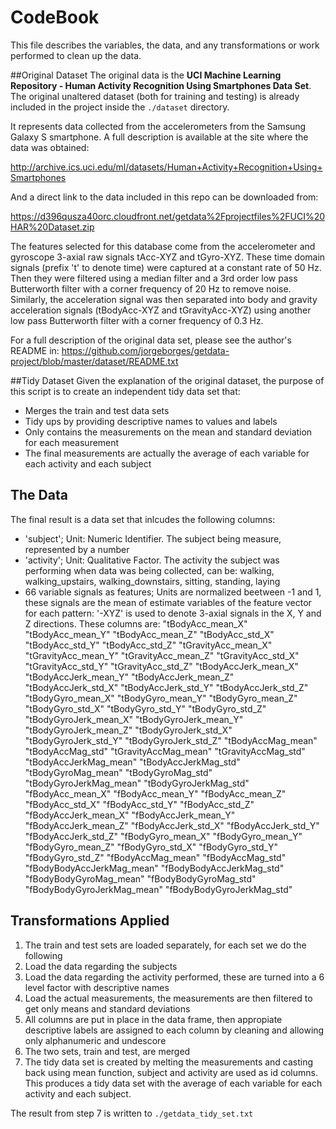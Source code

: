 # CodeBook
This file describes the variables, the data, and any transformations or work performed to clean up the data.

##Original Dataset
The original data is the **UCI Machine Learning Repository - Human Activity Recognition Using Smartphones Data Set**. The original unaltered dataset (both for training and testing) is already included in the project inside the ```./dataset``` directory.

It represents data collected from the accelerometers from the Samsung Galaxy S smartphone. A full description is available at the site where the data was obtained: 

http://archive.ics.uci.edu/ml/datasets/Human+Activity+Recognition+Using+Smartphones 

And a direct link to the data included in this repo can be downloaded from:

https://d396qusza40orc.cloudfront.net/getdata%2Fprojectfiles%2FUCI%20HAR%20Dataset.zip

The features selected for this database come from the accelerometer and gyroscope 3-axial raw signals tAcc-XYZ and tGyro-XYZ. These time domain signals (prefix 't' to denote time) were captured at a constant rate of 50 Hz. Then they were filtered using a median filter and a 3rd order low pass Butterworth filter with a corner frequency of 20 Hz to remove noise. Similarly, the acceleration signal was then separated into body and gravity acceleration signals (tBodyAcc-XYZ and tGravityAcc-XYZ) using another low pass Butterworth filter with a corner frequency of 0.3 Hz.

For a full description of the original data set, please see the author's README in: https://github.com/jorgeborges/getdata-project/blob/master/dataset/README.txt

##Tidy Dataset
Given the explanation of the original dataset, the purpose of this script is to create an independent tidy data set that:
* Merges the train and test data sets
* Tidy ups by providing descriptive names to values and labels
* Only contains the measurements on the mean and standard deviation for each measurement
* The final measurements are actually the average of each variable for each activity and each subject

## The Data
The final result is a data set that inlcudes the following columns:
* 'subject'; Unit: Numeric Identifier. The subject being measure, represented by a number
* 'activity'; Unit: Qualitative Factor. The activity the subject was performing when data was being collected, can be: walking, walking_upstairs, walking_downstairs, sitting, standing, laying
* 66 variable signals as features; Units are normalized beetween -1 and 1, these signals are the mean of estimate variables of the feature vector for each pattern:
'-XYZ' is used to denote 3-axial signals in the X, Y and Z directions. These columns are:
"tBodyAcc_mean_X"           "tBodyAcc_mean_Y"           "tBodyAcc_mean_Z"           "tBodyAcc_std_X"            "tBodyAcc_std_Y"            "tBodyAcc_std_Z"
"tGravityAcc_mean_X"        "tGravityAcc_mean_Y"        "tGravityAcc_mean_Z"        "tGravityAcc_std_X"         "tGravityAcc_std_Y"         "tGravityAcc_std_Z"
"tBodyAccJerk_mean_X"       "tBodyAccJerk_mean_Y"       "tBodyAccJerk_mean_Z"       "tBodyAccJerk_std_X"        "tBodyAccJerk_std_Y"        "tBodyAccJerk_std_Z"
"tBodyGyro_mean_X"          "tBodyGyro_mean_Y"          "tBodyGyro_mean_Z"          "tBodyGyro_std_X"           "tBodyGyro_std_Y"           "tBodyGyro_std_Z"
"tBodyGyroJerk_mean_X"      "tBodyGyroJerk_mean_Y"      "tBodyGyroJerk_mean_Z"      "tBodyGyroJerk_std_X"       "tBodyGyroJerk_std_Y"       "tBodyGyroJerk_std_Z"
"tBodyAccMag_mean"          "tBodyAccMag_std"           "tGravityAccMag_mean"       "tGravityAccMag_std"        "tBodyAccJerkMag_mean"      "tBodyAccJerkMag_std"
"tBodyGyroMag_mean"         "tBodyGyroMag_std"          "tBodyGyroJerkMag_mean"     "tBodyGyroJerkMag_std"      "fBodyAcc_mean_X"           "fBodyAcc_mean_Y"
"fBodyAcc_mean_Z"           "fBodyAcc_std_X"            "fBodyAcc_std_Y"            "fBodyAcc_std_Z"            "fBodyAccJerk_mean_X"       "fBodyAccJerk_mean_Y"
"fBodyAccJerk_mean_Z"       "fBodyAccJerk_std_X"        "fBodyAccJerk_std_Y"        "fBodyAccJerk_std_Z"        "fBodyGyro_mean_X"          "fBodyGyro_mean_Y"
"fBodyGyro_mean_Z"          "fBodyGyro_std_X"           "fBodyGyro_std_Y"           "fBodyGyro_std_Z"           "fBodyAccMag_mean"          "fBodyAccMag_std"
"fBodyBodyAccJerkMag_mean"  "fBodyBodyAccJerkMag_std"   "fBodyBodyGyroMag_mean"     "fBodyBodyGyroMag_std"      "fBodyBodyGyroJerkMag_mean" "fBodyBodyGyroJerkMag_std"

## Transformations Applied
1. The train and test sets are loaded separately, for each set we do the following
2. Load the data regarding the subjects
3. Load the data regarding the activity performed, these are turned into a 6 level factor with descriptive names
4. Load the actual measurements, the measurements are then filtered to get only means and standard deviations
5. All columns are put in place in the data frame, then appropiate descriptive labels are assigned to each column by cleaning and allowing only alphanumeric and undescore
6. The two sets, train and test, are merged
7. The tidy data set is created by melting the measurements and casting back using mean function, subject and activity are used as id columns. This produces a tidy data set with the average of each variable for each activity and each subject.

The result from step 7 is written to ```./getdata_tidy_set.txt```
